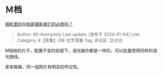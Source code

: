 # Ｍ档
[相机里的Ｍ档是摄影者们的必修吗？](https://www.zhihu.com/question/445713650/answer/3349444353)

> Author: #0-Anonymity
> Last update: [发布于 2024-01-04]
> Link:
> Category: #【答集】/08-文艺答集 
> Tag:
> 评论区:
> 泛讨论:

M档拍的片子，配置不变的前提下，调光操作都是一样的，可以批量使用同样的调光曲线。

拿来做展，同一组照片有明显的呼应性。
